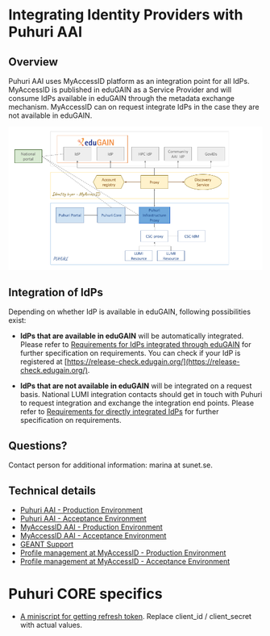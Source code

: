 # Integrating Identity Providers with Puhuri AAI

## Overview

Puhuri AAI uses MyAccessID platform as an integration point for all IdPs. MyAccessID is published in eduGAIN as a Service Provider and will consume IdPs available in eduGAIN through the metadata exchange mechanism. MyAccessID can on request integrate IdPs in the case they are not available in eduGAIN.

![Puhuri AAI](../assets/puhuri_aai.png )

## Integration of IdPs

Depending on whether IdP is available in eduGAIN, following possibilities exist:

- **IdPs that are available in eduGAIN** will be automatically integrated. Please refer to
  [Requirements for IdPs integrated through eduGAIN](requirements-edugain.md) for further
  specification on requirements. You can check if your IdP is registered at
  [https://release-check.edugain.org/](https://release-check.edugain.org/).

- **IdPs that are not available in eduGAIN** will be integrated on a request basis. National
  LUMI integration contacts should get in touch with Puhuri to request integration and exchange
  the integration end points. Please refer to [Requirements for directly integrated IdPs](requirements-direct.md)
  for further specification on requirements.


## Questions?

Contact person for additional information: marina at sunet.se.

## Technical details

- [Puhuri AAI - Production Environment](https://proxy.prod.puhuri.eduteams.org/.well-known/openid-configuration)
- [Puhuri AAI - Acceptance Environment](https://proxy.acc.puhuri.eduteams.org/.well-known/openid-configuration)
- [MyAccessID AAI - Production Environment](https://proxy.myaccessid.org/.well-known/openid-configuration)
- [MyAccessID AAI - Acceptance Environment](https://proxy.acc.myaccessid.org/.well-known/openid-configuration)
- [GEANT Support](mailto:support+puhuri@eduteams.org)
- [Profile management at MyAccessID - Production Environment](https://mms.myaccessid.org/fed/gui/)
- [Profile management at MyAccessID - Acceptance Environment](https://mms.acc.myaccessid.org/fed/gui/)

# Puhuri CORE specifics

- [A miniscript for getting refresh token](../assets/get_tokens.sh). Replace client_id / client_secret with actual values.
